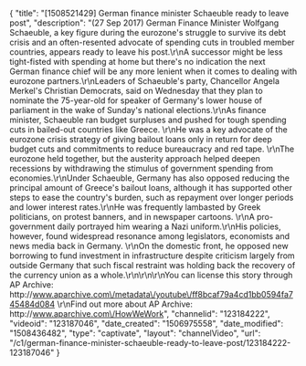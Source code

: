 {
    "title": "[1508521429] German finance minister Schaeuble ready to leave post",
    "description": "(27 Sep 2017) German Finance Minister Wolfgang Schaeuble, a key figure during the eurozone's struggle to survive its debt crisis and an often-resented advocate of spending cuts in troubled member countries, appears ready to leave his post.\r\nA successor might be less tight-fisted with spending at home but there's no indication the next German finance chief will be any more lenient when it comes to dealing with eurozone partners.\r\nLeaders of Schaeuble's party, Chancellor Angela Merkel's Christian Democrats, said on Wednesday that they plan to nominate the 75-year-old for speaker of Germany's lower house of parliament in the wake of Sunday's national elections.\r\nAs finance minister, Schaeuble ran budget surpluses and pushed for tough spending cuts in bailed-out countries like Greece. \r\nHe was a key advocate of the eurozone crisis strategy of giving bailout loans only in return for deep budget cuts and commitments to reduce bureaucracy and red tape. \r\nThe eurozone held together, but the austerity approach helped deepen recessions by withdrawing the stimulus of government spending from economies.\r\nUnder Schaeuble, Germany has also opposed reducing the principal amount of Greece's bailout loans, although it has supported other steps to ease the country's burden, such as repayment over longer periods and lower interest rates.\r\nHe was frequently lambasted by Greek politicians, on protest banners, and in newspaper cartoons. \r\nA pro-government daily portrayed him wearing a Nazi uniform.\r\nHis policies, however, found widespread resonance among legislators, economists and news media back in Germany. \r\nOn the domestic front, he opposed new borrowing to fund investment in infrastructure despite criticism largely from outside Germany that such fiscal restraint was holding back the recovery of the currency union as a whole.\r\n\r\n\r\nYou can license this story through AP Archive: http:\/\/www.aparchive.com\/metadata\/youtube\/ff8bcaf79a4cd1bb0594fa745484d084 \r\nFind out more about AP Archive: http:\/\/www.aparchive.com\/HowWeWork",
    "channelid": "123184222",
    "videoid": "123187046",
    "date_created": "1506975558",
    "date_modified": "1508436482",
    "type": "captivate",
    "layout": "channelVideo",
    "url": "\/c1\/german-finance-minister-schaeuble-ready-to-leave-post\/123184222-123187046"
}